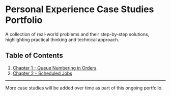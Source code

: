 # Personal Experience Case Studies Portfolio

A collection of real-world problems and their step-by-step solutions, highlighting practical thinking and technical approach.

## Table of Contents

1. [Chapter 1 - Queue Numbering in Orders](chapter-1-queue-numbering-in-orders.md)  
2. [Chapter 2 - Scheduled Jobs](chapter-2-scheduled-job.md)

---

More case studies will be added over time as part of this ongoing portfolio.

